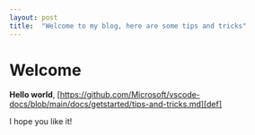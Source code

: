 ```yaml
---
layout: post
title:  "Welcome to my blog, here are some tips and tricks"
---
```


# Welcome

**Hello world**, [https://github.com/Microsoft/vscode-docs/blob/main/docs/getstarted/tips-and-tricks.md][def]

I hope you like it!



[def]: https://github.com/Microsoft/vscode-tips-and-tricks